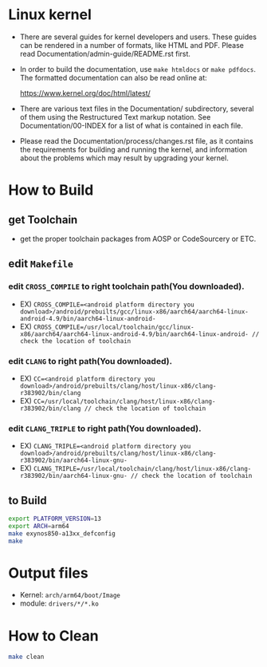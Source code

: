 # Linux kernel

- There are several guides for kernel developers and users. These guides can
be rendered in a number of formats, like HTML and PDF. Please read
Documentation/admin-guide/README.rst first.

- In order to build the documentation, use `make htmldocs` or `make pdfdocs`.  The formatted documentation can also be read online at:

    https://www.kernel.org/doc/html/latest/

- There are various text files in the Documentation/ subdirectory,
several of them using the Restructured Text markup notation.
See Documentation/00-INDEX for a list of what is contained in each file.

- Please read the Documentation/process/changes.rst file, as it contains the
requirements for building and running the kernel, and information about
the problems which may result by upgrading your kernel.

# How to Build
## get Toolchain
- get the proper toolchain packages from AOSP or CodeSourcery or ETC.
## edit `Makefile`
### edit `CROSS_COMPILE` to right toolchain path(You downloaded).
- EX)  `CROSS_COMPILE=<android platform directory you download>/android/prebuilts/gcc/linux-x86/aarch64/aarch64-linux-android-4.9/bin/aarch64-linux-android-`
- EX)  `CROSS_COMPILE=/usr/local/toolchain/gcc/linux-x86/aarch64/aarch64-linux-android-4.9/bin/aarch64-linux-android- // check the location of toolchain`
### edit `CLANG` to right path(You downloaded).
- EX)  `CC=<android platform directory you download>/android/prebuilts/clang/host/linux-x86/clang-r383902/bin/clang`
- EX)  `CC=/usr/local/toolchain/clang/host/linux-x86/clang-r383902/bin/clang // check the location of toolchain`
### edit `CLANG_TRIPLE` to right path(You downloaded).
- EX)  `CLANG_TRIPLE=<android platform directory you download>/android/prebuilts/clang/host/linux-x86/clang-r383902/bin/aarch64-linux-gnu-`
- EX)  `CLANG_TRIPLE=/usr/local/toolchain/clang/host/linux-x86/clang-r383902/bin/aarch64-linux-gnu- // check the location of toolchain`
## to Build
```bash
export PLATFORM_VERSION=13
export ARCH=arm64
make exynos850-a13xx_defconfig
make
```
# Output files
- Kernel: `arch/arm64/boot/Image`
- module: `drivers/*/*.ko`
# How to Clean
```bash
make clean
```